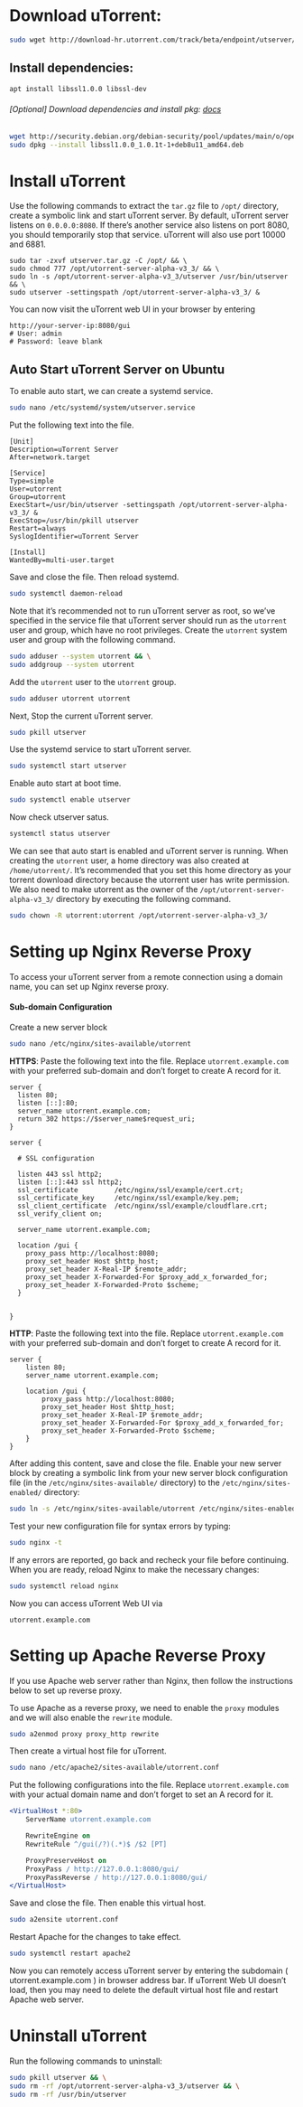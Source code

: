 # Download uTorrent:

```bash
sudo wget http://download-hr.utorrent.com/track/beta/endpoint/utserver/os/linux-x64-debian-7-0/utserver.tar.gz
```



## Install dependencies:

```bash
apt install libssl1.0.0 libssl-dev
```



######  [Optional] Download dependencies and install pkg: [docs](https://packages.debian.org/jessie/libssl1.0.0)

```bash
wget http://security.debian.org/debian-security/pool/updates/main/o/openssl/libssl1.0.0_1.0.1t-1+deb8u11_amd64.deb && \
sudo dpkg --install libssl1.0.0_1.0.1t-1+deb8u11_amd64.deb
```



# Install uTorrent

Use the following commands to extract the `tar.gz` file to `/opt/` directory,  create a symbolic link and start uTorrent server. By default, uTorrent server listens on `0.0.0.0:8080`. If there’s another service also listens on port 8080, you should temporarily stop that service. uTorrent will also use port 10000 and 6881.

```shell
sudo tar -zxvf utserver.tar.gz -C /opt/ && \
sudo chmod 777 /opt/utorrent-server-alpha-v3_3/ && \
sudo ln -s /opt/utorrent-server-alpha-v3_3/utserver /usr/bin/utserver && \
sudo utserver -settingspath /opt/utorrent-server-alpha-v3_3/ &
```



You can now visit the uTorrent web UI in your browser by entering

```url
http://your-server-ip:8080/gui
# User: admin
# Password: leave blank
```



## Auto Start uTorrent Server on Ubuntu

To enable auto start, we can create a systemd service.

```bash
sudo nano /etc/systemd/system/utserver.service
```



Put the following text into the file.

```
[Unit]
Description=uTorrent Server
After=network.target

[Service]
Type=simple
User=utorrent
Group=utorrent
ExecStart=/usr/bin/utserver -settingspath /opt/utorrent-server-alpha-v3_3/ &
ExecStop=/usr/bin/pkill utserver
Restart=always
SyslogIdentifier=uTorrent Server

[Install]
WantedBy=multi-user.target
```



Save and close the file. Then reload systemd.

```bash
sudo systemctl daemon-reload
```



Note that it’s recommended not to run uTorrent server as root, so we’ve specified in the service file that uTorrent server should run as the `utorrent` user and group, which have no root privileges. Create the `utorrent` system user and group with the following command.

```bash
sudo adduser --system utorrent && \
sudo addgroup --system utorrent
```



Add the `utorrent` user to the `utorrent` group.

```bash
sudo adduser utorrent utorrent
```



Next, Stop the current uTorrent server.

```bash
sudo pkill utserver
```



Use the systemd service to start uTorrent server.

```bash
sudo systemctl start utserver
```



Enable auto start at boot time.

```bash
sudo systemctl enable utserver
```



Now check utserver satus.

```bash
systemctl status utserver
```



We can see that auto start is enabled and uTorrent server is running. When creating the `utorrent` user, a home directory was also created at `/home/utorrent/`. It’s recommended that you set this home directory as your torrent download directory because the utorrent user has write permission. We also need to make utorrent as the owner of the `/opt/utorrent-server-alpha-v3_3/` directory by executing the following command.

```bash
sudo chown -R utorrent:utorrent /opt/utorrent-server-alpha-v3_3/
```



# Setting up Nginx Reverse Proxy

To access your uTorrent server from a remote connection using a domain name, you can set up Nginx reverse proxy.



#### Sub-domain Configuration



Create a new server block

```bash
sudo nano /etc/nginx/sites-available/utorrent
```



**HTTPS**: Paste the following text into the file.  Replace `utorrent.example.com` with your preferred sub-domain and don’t forget to create A record for it.

```nginx
server {
  listen 80;
  listen [::]:80;
  server_name utorrent.example.com;
  return 302 https://$server_name$request_uri;
}

server {

  # SSL configuration

  listen 443 ssl http2;
  listen [::]:443 ssl http2;
  ssl_certificate         /etc/nginx/ssl/example/cert.crt;
  ssl_certificate_key     /etc/nginx/ssl/example/key.pem;
  ssl_client_certificate  /etc/nginx/ssl/example/cloudflare.crt;
  ssl_verify_client on;
  
  server_name utorrent.example.com;

  location /gui {
    proxy_pass http://localhost:8080;
    proxy_set_header Host $http_host;
    proxy_set_header X-Real-IP $remote_addr;
    proxy_set_header X-Forwarded-For $proxy_add_x_forwarded_for;
    proxy_set_header X-Forwarded-Proto $scheme;
  }


}
```



**HTTP**: Paste the following text into the file.  Replace `utorrent.example.com` with your preferred sub-domain and don’t forget to create A record for it.

```nginx
server {
	listen 80;
	server_name utorrent.example.com;

	location /gui {
		proxy_pass http://localhost:8080;
		proxy_set_header Host $http_host;
		proxy_set_header X-Real-IP $remote_addr;
		proxy_set_header X-Forwarded-For $proxy_add_x_forwarded_for;
		proxy_set_header X-Forwarded-Proto $scheme;
	}
}
```



After adding this content, save and close the file. Enable your new server block by creating a symbolic link from your new server block configuration file (in the `/etc/nginx/sites-available/` directory) to the `/etc/nginx/sites-enabled/` directory:

```bash
sudo ln -s /etc/nginx/sites-available/utorrent /etc/nginx/sites-enabled/
```



Test your new configuration file for syntax errors by typing:

```bash
sudo nginx -t
```



If any errors are reported, go back and recheck your file before continuing. When you are ready, reload Nginx to make the necessary changes:

```bash
sudo systemctl reload nginx
```



Now you can access uTorrent Web UI via

```
utorrent.example.com
```



# Setting up Apache Reverse Proxy

If you use Apache web server rather than Nginx, then follow the instructions below to set up reverse proxy.



To use Apache as a reverse proxy, we need to enable the `proxy` modules and we will also enable the `rewrite` module.

```bash
sudo a2enmod proxy proxy_http rewrite
```



Then create a virtual host file for uTorrent.

```bash
sudo nano /etc/apache2/sites-available/utorrent.conf
```



Put the following configurations into the file. Replace `utorrent.example.com` with your actual domain name and don’t forget to set an A record for it.

```apache
<VirtualHost *:80>
    ServerName utorrent.example.com

    RewriteEngine on
    RewriteRule ^/gui(/?)(.*)$ /$2 [PT]

    ProxyPreserveHost on
    ProxyPass / http://127.0.0.1:8080/gui/
    ProxyPassReverse / http://127.0.0.1:8080/gui/
</VirtualHost>
```



Save and close the file. Then enable this virtual host.

```bash
sudo a2ensite utorrent.conf
```



Restart Apache for the changes to take effect.

```bash
sudo systemctl restart apache2
```



Now you can remotely access uTorrent server by entering the subdomain ( utorrent.example.com ) in browser address bar. If uTorrent Web UI doesn’t load, then you may need to delete the default virtual host file and restart Apache web server.





# Uninstall uTorrent

Run the following commands to uninstall:

```bash
sudo pkill utserver && \
sudo rm -rf /opt/utorrent-server-alpha-v3_3/utserver && \
sudo rm -rf /usr/bin/utserver
```

